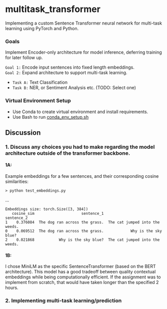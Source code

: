 # multitask_transformer
Implementing a custom Sentence Transformer neural network for multi-task learning using PyTorch and Python.

<!-- `Note:` Will implementing a customized version of the MiniLM Sentence Transformer due to its balance of performance and efficiency. -->


### Goals
Implement Encoder-only architecture for model inference, deferring training for later follow up. 

`Goal 1:` Encode input sentences into fixed length embeddings. <br>
`Goal 2:` Expand architecture to support multi-task learning. 
- `Task A:` Text Classification
- `Task B:` NER, or Sentiment Analysis etc. (TODO: Select one)

### Virtual Environment Setup
- Use Conda to create virtual environment and install requirements. 
- Use Bash to run [conda_env_setup.sh](conda_env_setup.sh)

## Discussion

### 1. Discuss any choices you had to make regarding the model architecture outside of the transformer backbone.

#### 1A: 
Example embeddings for a few sentences, and their corresponding cosine similarities:
```commandline
> python test_embeddings.py
```
...
```
Embeddings size: torch.Size([3, 384])
   cosine_sim                     sentence_1                      sentence_2
1    0.376084  The dog ran across the grass.  The cat jumped into the weeds.
0    0.069512  The dog ran across the grass.            Why is the sky blue?
2    0.021868           Why is the sky blue?  The cat jumped into the weeds.
```

#### 1B: 
I chose MiniLM as the specific SentenceTransformer (based on the BERT architecture). This model has a good tradeoff between quality contextual embeddings while being computationally efficient. If the assignment was to implement from scratch, that would have taken longer than the specified 2 hours. 



### 2. Implementing multi-task learning/prediction 


<!-- Instructions for project

Step 1: Implement a Sentence Transformer Model
● Implement a sentence transformer model using any deep learning framework of your
choice. This model should be able to encode input sentences into fixed-length
embeddings.
● Test your implementation with a few sample sentences and showcase the obtained
embeddings.
● Discuss any choices you had to make regarding the model architecture outside of the
transformer backbone
Step 2: Multi-Task Learning Expansion
Expand the sentence transformer model architecture to handle a multi-task learning setting.
● Task A: Sentence Classification
○ Implement a task-specific head for classifying sentences into predefined classes
○ Classify sentences into predefined classes (you can make these up).
● Task B: [Choose an Additional NLP Task]
○ Implement a second task-specific head for a different NLP task, such as Named
Entity Recognition (NER) or Sentiment Analysis (you can make the labels up).
● Discuss the changes made to the architecture to support multi-task learning.
Note that it’s not required to actually train the multi-task learning model or implement a training
loop. The focus is on implementing a forward pass that can accept an input sentence and output
predictions for each task that you define.

Step 3: Discussion Questions
1. Consider the scenario of training the multi-task sentence transformer that you
implemented in Task 2. Specifically, discuss how you would decide which portions of the
network to train and which parts to keep frozen.
For example,
● When would it make sense to freeze the transformer backbone and only train the
task specific layers?
● When would it make sense to freeze one head while training the other?
2. Discuss how you would decide when to implement a multi-task model like the one in this
assignment and when it would make more sense to use two completely separate models
for each task.
3. When training the multi-task model, assume that Task A has abundant data, while Task
B has limited data. Explain how you would handle this imbalance.

-->


